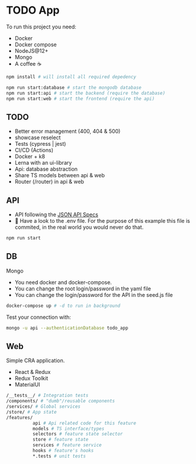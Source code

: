 # TODO App

To run this project you need:

- Docker
- Docker compose
- NodeJS@12+
- Mongo
- A coffee ☕️

```sh
npm install # will install all required depedency

npm run start:database # start the mongodb database
npm run start:api # start the backend (require the database)
npm run start:web # start the frontend (require the api)
```

## TODO

- Better error management (400, 404 & 500)
- showcase reselect
- Tests (cypress | jest)
- CI/CD (Actions)
- Docker + k8
- Lerna with an ui-library
- Api: database abstraction
- Share TS models between api & web
- Router (/router) in api & web

## API

- API following the [JSON API Specs](https://jsonapi.org/)
- 🚨 Have a look to the .env file. For the purpose of this example this file is commited, in the real world you would never do that.

```sh
npm run start
```

## DB

Mongo

- You need docker and docker-compose.
- You can change the root login/password in the yaml file
- You can change the login/password for the API in the seed.js file

```sh
docker-compose up # -d to run in background
```

Test your connection with:

```sh
mongo -u api --authenticationDatabase todo_app
```

## Web

Simple CRA application.

- React & Redux
- Redux Toolkit
- MaterialUI

```sh
/__tests__/ # Integration tests
/components/ # "dumb"/reusable components
/services/ # Global services
/store/ # App state
/features/
          api # Api related code for this feature
          models # TS interface/types
          selectors # feature state selector
          store # feature state
          services # feature service
          hooks # feature's hooks
          *.tests # unit tests
```
